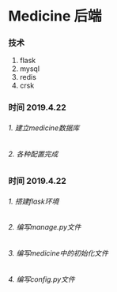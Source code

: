 # Medicine 后端
### 技术

1. flask
2. mysql
3. redis
4. crsk



### 时间 2019.4.22 
###### 1. 建立medicine数据库
###### 2. 各种配置完成


### 时间 2019.4.22
###### 1. 搭建flask环境
###### 2. 编写manage.py文件
###### 3. 编写medicine中的初始化文件
###### 4. 编写config.py文件
